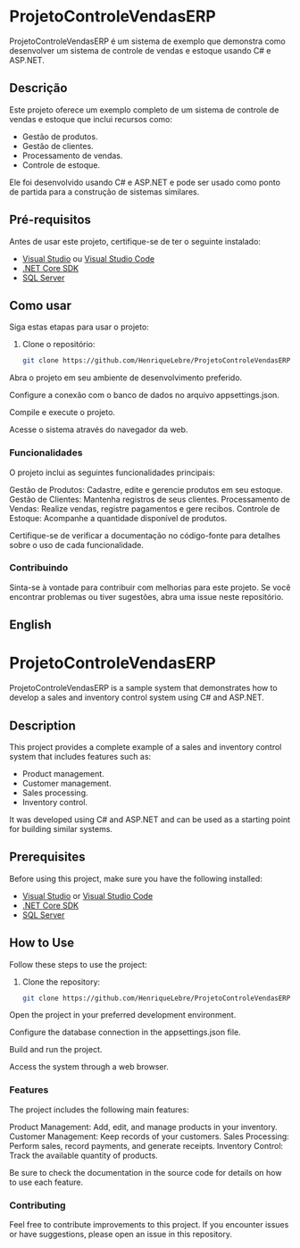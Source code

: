 # ProjetoControleVendasERP

ProjetoControleVendasERP é um sistema de exemplo que demonstra como desenvolver um sistema de controle de vendas e estoque usando C# e ASP.NET.

## Descrição

Este projeto oferece um exemplo completo de um sistema de controle de vendas e estoque que inclui recursos como:

- Gestão de produtos.
- Gestão de clientes.
- Processamento de vendas.
- Controle de estoque.

Ele foi desenvolvido usando C# e ASP.NET e pode ser usado como ponto de partida para a construção de sistemas similares.

## Pré-requisitos

Antes de usar este projeto, certifique-se de ter o seguinte instalado:

- [Visual Studio](https://visualstudio.microsoft.com/) ou [Visual Studio Code](https://code.visualstudio.com/)
- [.NET Core SDK](https://dotnet.microsoft.com/download)
- [SQL Server](https://www.microsoft.com/en-us/sql-server/sql-server-downloads)

## Como usar

Siga estas etapas para usar o projeto:

1. Clone o repositório:

   ```bash
   git clone https://github.com/HenriqueLebre/ProjetoControleVendasERP.git
Abra o projeto em seu ambiente de desenvolvimento preferido.

Configure a conexão com o banco de dados no arquivo appsettings.json.

Compile e execute o projeto.

Acesse o sistema através do navegador da web.

### Funcionalidades
O projeto inclui as seguintes funcionalidades principais:

Gestão de Produtos: Cadastre, edite e gerencie produtos em seu estoque.
Gestão de Clientes: Mantenha registros de seus clientes.
Processamento de Vendas: Realize vendas, registre pagamentos e gere recibos.
Controle de Estoque: Acompanhe a quantidade disponível de produtos.

Certifique-se de verificar a documentação no código-fonte para detalhes sobre o uso de cada funcionalidade.

### Contribuindo
Sinta-se à vontade para contribuir com melhorias para este projeto. Se você encontrar problemas ou tiver sugestões, abra uma issue neste repositório.

## English

# ProjetoControleVendasERP

ProjetoControleVendasERP is a sample system that demonstrates how to develop a sales and inventory control system using C# and ASP.NET.

## Description

This project provides a complete example of a sales and inventory control system that includes features such as:

- Product management.
- Customer management.
- Sales processing.
- Inventory control.

It was developed using C# and ASP.NET and can be used as a starting point for building similar systems.

## Prerequisites

Before using this project, make sure you have the following installed:

- [Visual Studio](https://visualstudio.microsoft.com/) or [Visual Studio Code](https://code.visualstudio.com/)
- [.NET Core SDK](https://dotnet.microsoft.com/download)
- [SQL Server](https://www.microsoft.com/en-us/sql-server/sql-server-downloads)

## How to Use

Follow these steps to use the project:

1. Clone the repository:

   ```bash
   git clone https://github.com/HenriqueLebre/ProjetoControleVendasERP.git
Open the project in your preferred development environment.

Configure the database connection in the appsettings.json file.

Build and run the project.

Access the system through a web browser.

### Features
The project includes the following main features:

Product Management: Add, edit, and manage products in your inventory.
Customer Management: Keep records of your customers.
Sales Processing: Perform sales, record payments, and generate receipts.
Inventory Control: Track the available quantity of products.

Be sure to check the documentation in the source code for details on how to use each feature.

### Contributing
Feel free to contribute improvements to this project. If you encounter issues or have suggestions, please open an issue in this repository.
